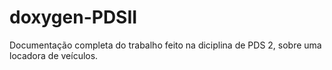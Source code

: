 # doxygen-PDSII
Documentação completa do trabalho feito na diciplina de PDS 2, sobre uma locadora de veículos.
